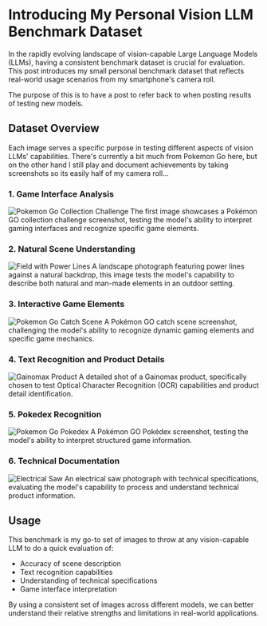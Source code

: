 # Introducing My Personal Vision LLM Benchmark Dataset

In the rapidly evolving landscape of vision-capable Large Language Models (LLMs), having a consistent benchmark dataset is crucial for evaluation. This post introduces my small personal benchmark dataset that reflects real-world usage scenarios from my smartphone's camera roll.

The purpose of this is to have a post to refer back to when posting results of testing new models.

## Dataset Overview

Each image serves a specific purpose in testing different aspects of vision LLMs' capabilities. There's currently a bit much from Pokemon Go here, but on the other hand I still play and document achievements by taking screenshots so its easily half of my camera roll...

### 1. Game Interface Analysis
![Pokemon Go Collection Challenge](/assets/images/test1.png)
The first image showcases a Pokémon GO collection challenge screenshot, testing the model's ability to interpret gaming interfaces and recognize specific game elements.

### 2. Natural Scene Understanding
![Field with Power Lines](/assets/images/test2.jpg)
A landscape photograph featuring power lines against a natural backdrop, this image tests the model's capability to describe both natural and man-made elements in an outdoor setting.

### 3. Interactive Game Elements
![Pokemon Go Catch Scene](/assets/images/test3.png)
A Pokémon GO catch scene screenshot, challenging the model's ability to recognize dynamic gaming elements and specific game mechanics.

### 4. Text Recognition and Product Details
![Gainomax Product](/assets/images/test4.jpg)
A detailed shot of a Gainomax product, specifically chosen to test Optical Character Recognition (OCR) capabilities and product detail identification.

### 5. Pokedex Recognition
![Pokemon Go Pokedex](/assets/images/test5.png)
A Pokémon GO Pokédex screenshot, testing the model's ability to interpret structured game information.

### 6. Technical Documentation
![Electrical Saw](/assets/images/test6.jpg)
An electrical saw photograph with technical specifications, evaluating the model's capability to process and understand technical product information.

## Usage

This benchmark is my go-to set of images to throw at any vision-capable LLM to do a quick evaluation of:
- Accuracy of scene description
- Text recognition capabilities
- Understanding of technical specifications
- Game interface interpretation

By using a consistent set of images across different models, we can better understand their relative strengths and limitations in real-world applications.

